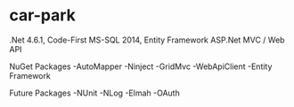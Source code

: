 # car-park

.Net 4.6.1, Code-First
MS-SQL 2014, Entity Framework
ASP.Net MVC / Web API

NuGet Packages
-AutoMapper
-Ninject
-GridMvc
-WebApiClient
-Entity Framework

Future Packages
-NUnit
-NLog
-Elmah
-OAuth
